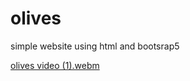 # olives

simple website using html and bootsrap5


[olives video (1).webm](https://user-images.githubusercontent.com/92229018/183655877-9d63a2eb-f2cd-4408-949d-ce83b7564cad.webm)
